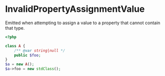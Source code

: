# InvalidPropertyAssignmentValue

Emitted when attempting to assign a value to a property that cannot contain that type.

```php
<?php

class A {
    /** @var string|null */
    public $foo;
}
$a = new A();
$a->foo = new stdClass();
```
